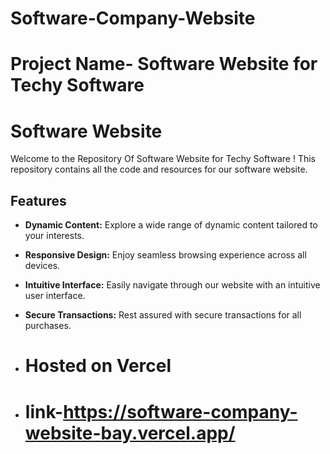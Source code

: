 # Software-Company-Website

# Project Name- Software Website for Techy Software

# Software Website

Welcome to the Repository Of Software Website for Techy Software ! This repository contains all the code and resources for our software website. 

## Features

- **Dynamic Content:** Explore a wide range of dynamic content tailored to your interests.
- **Responsive Design:** Enjoy seamless browsing experience across all devices.
- **Intuitive Interface:** Easily navigate through our website with an intuitive user interface.
- **Secure Transactions:** Rest assured with secure transactions for all purchases.

- # Hosted on Vercel
- # link-https://software-company-website-bay.vercel.app/
